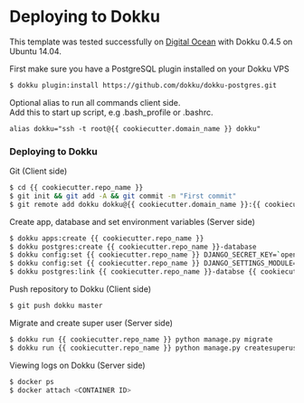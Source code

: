 # Deploying to Dokku
This template was tested successfully on [Digital Ocean](https://digitalocean.com) with Dokku 0.4.5 on Ubuntu 14.04.    

First make sure you have a PostgreSQL plugin installed on your Dokku VPS
```sh
$ dokku plugin:install https://github.com/dokku/dokku-postgres.git
```

Optional alias to run all commands client side.    
Add this to start up script, e.g .bash_profile or .bashrc.
```
alias dokku="ssh -t root@{{ cookiecutter.domain_name }} dokku"
```

### Deploying to Dokku 
Git (Client side)
```sh
$ cd {{ cookiecutter.repo_name }}
$ git init && git add -A && git commit -m "First commit"
$ git remote add dokku dokku@{{ cookiecutter.domain_name }}:{{ cookiecutter.repo_name }}
```

Create app, database and set environment variables (Server side)
```sh
$ dokku apps:create {{ cookiecutter.repo_name }}
$ dokku postgres:create {{ cookiecutter.repo_name }}-database
$ dokku config:set {{ cookiecutter.repo_name }} DJANGO_SECRET_KEY=`openssl rand -base64 55`
$ dokku config:set {{ cookiecutter.repo_name }} DJANGO_SETTINGS_MODULE='config.settings.production'
$ dokku postgres:link {{ cookiecutter.repo_name }}-databse {{ cookiecutter.repo_name }}
```

Push repository to Dokku (Client side)
```sh
$ git push dokku master
```

Migrate and create super user (Server side)
```sh
$ dokku run {{ cookiecutter.repo_name }} python manage.py migrate
$ dokku run {{ cookiecutter.repo_name }} python manage.py createsuperuser
```

Viewing logs on Dokku (Server side)
```sh
$ docker ps
$ docker attach <CONTAINER ID>
```
